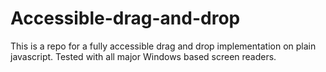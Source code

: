 # Accessible-drag-and-drop
This is a repo for a fully accessible drag and drop implementation on plain javascript. Tested with all major Windows based screen readers.
